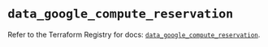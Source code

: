 # `data_google_compute_reservation`

Refer to the Terraform Registry for docs: [`data_google_compute_reservation`](https://registry.terraform.io/providers/hashicorp/google/6.27.0/docs/data-sources/compute_reservation).
